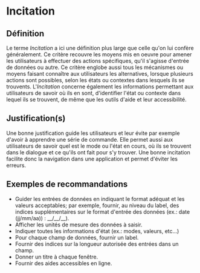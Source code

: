 # Incitation

## Définition

Le terme *Incitation* a ici une définition plus large que celle qu'on lui confère généralement. Ce critère recouvre les moyens mis en oeuvre pour amener les utilisateurs à effectuer des actions spécifiques, qu'il s'agisse d'entrée de données ou autre. Ce critère englobe aussi tous les mécanismes ou moyens faisant connaître aux utilisateurs les alternatives, lorsque plusieurs actions sont possibles, selon les états ou contextes dans lesquels ils se trouvents. L'*Incitation* concerne également les informations permettant aux utilisateurs de savoir où ils en sont, d'identifier l'état ou contexte dans lequel ils se trouvent, de même que les outils d'aide et leur accessibilité.

## Justification(s)

Une bonne justification guide les utilisateurs et leur évite par exemple d'avoir à apprendre une série de commande. Elle permet aussi aux utilisateurs de savoir quel est le mode ou l'état en cours, où ils se trouvent dans le dialogue et ce qu'ils ont fait pour s'y trouver. Une bonne incitation facilite donc la navigation dans une application et permet d'éviter les erreurs.

## Exemples de recommandations
* Guider les entrées de données en indiquant le format adéquat et les valeurs acceptables; par exemple, fournir, au niveau du label, des indices supplémentaires sur le format d'entrée des données (ex.: date (jj/mm/aa)) : \_\_/\_\_/\_\_).
* Afficher les unités de mesure des données à saisir.
* Indiquer toutes les informations d'état (ex.: modes, valeurs, etc...)
* Pour chaque champ de données, fournir un label.
* Fournir des indices sur la longueur autorisée des entrées dans un champ.
* Donner un titre à chaque fenêtre.
* Fournir des aides accessibles en ligne.
